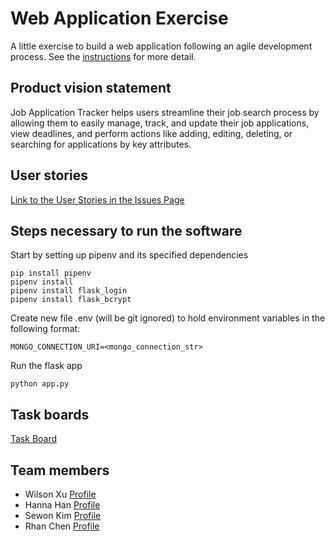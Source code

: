 # Web Application Exercise

A little exercise to build a web application following an agile development process. See the [instructions](instructions.md) for more detail.

## Product vision statement

Job Application Tracker helps users streamline their job search process by allowing them to easily manage, track, and update their job applications, view deadlines, and perform actions like adding, editing, deleting, or searching for applications by key attributes.

## User stories

[Link to the User Stories in the Issues Page](https://github.com/software-students-fall2024/2-web-app-thecoders/issues)

## Steps necessary to run the software

Start by setting up pipenv and its specified dependencies
```
pip install pipenv
pipenv install
pipenv install flask_login
pipenv install flask_bcrypt
```

Create new file .env (will be git ignored) to hold environment variables in the following format:
```
MONGO_CONNECTION_URI=<mongo_connection_str>
```

Run the flask app
```
python app.py
```

## Task boards

[Task Board](https://github.com/orgs/software-students-fall2024/projects/22/views/1)

## Team members

* Wilson Xu [Profile](https://github.com/wilsonxu101)
* Hanna Han [Profile](https://github.com/HannaHan2)
* Sewon Kim [Profile](https://github.com/SewonKim0)
* Rhan Chen [Profile](https://github.com/xc528)